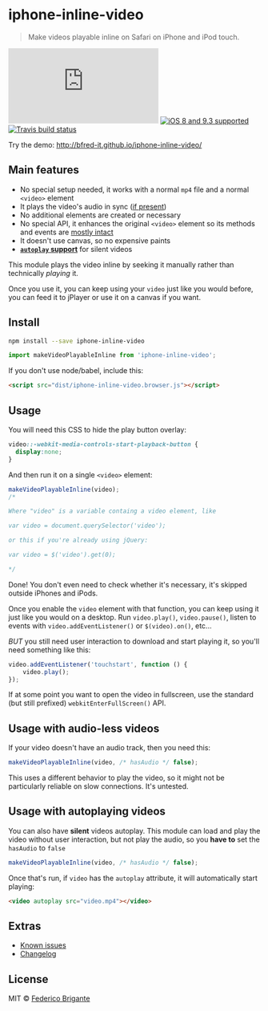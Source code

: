 # iphone-inline-video

> Make videos playable inline on Safari on iPhone and iPod touch.

[![gzipped size](https://badges.herokuapp.com/size/github/bfred-it/iphone-inline-video/gh-pages/dist/iphone-inline-video.browser.js?gzip=true&label=gzipped%20size)](#readme) [![iOS 8 and 9.3 supported](https://img.shields.io/badge/iOS%20Safari-8%20%E2%80%93%209.3-brightgreen.svg)](#no-link) [![Travis build status](https://api.travis-ci.org/bfred-it/iphone-inline-video.svg?branch=gh-pages)](https://travis-ci.org/bfred-it/iphone-inline-video) 

Try the demo: http://bfred-it.github.io/iphone-inline-video/

## Main features

- No special setup needed, it works with a normal `mp4` file and a normal `<video>` element
- It plays the video's audio in sync ([if present](#usage-with-audio-less-videos))
- No additional elements are created or necessary
- No special API, it enhances the original `<video>` element so its methods and events are [mostly intact](https://github.com/bfred-it/iphone-inline-video/issues/1)
- It doesn't use canvas, so no expensive paints
- [**`autoplay` support**](#usage-with-autoplaying-videos) for silent videos

This module plays the video inline by seeking it manually rather than technically _playing_ it. 

Once you use it, you can keep using your `video` just like you would before, you can feed it to jPlayer or use it on a canvas if you want.

## Install

```sh
npm install --save iphone-inline-video
```
```js
import makeVideoPlayableInline from 'iphone-inline-video';
```

If you don't use node/babel, include this:

```html
<script src="dist/iphone-inline-video.browser.js"></script>
```

## Usage

You will need this CSS to hide the play button overlay:
```css
video::-webkit-media-controls-start-playback-button {
  display:none;
}
```

And then run it on a single `<video>` element:

```js
makeVideoPlayableInline(video);
/* 

Where "video" is a variable containg a video element, like

var video = document.querySelector('video');

or this if you're already using jQuery:

var video = $('video').get(0);

*/
```

Done! You don't even need to check whether it's necessary, it's skipped outside iPhones and iPods.

Once you enable the `video` element with that function, you can keep using it just like you would on a desktop. Run `video.play()`, `video.pause()`, listen to events with `video.addEventListener()` or `$(video).on()`, etc...

*BUT* you still need user interaction to download and start playing it, so you'll need something like this:

```js
video.addEventListener('touchstart', function () {
	video.play();
});
```

If at some point you want to open the video in fullscreen, use the standard (but still prefixed) `webkitEnterFullScreen()` API.

## Usage with audio-less videos

If your video doesn't have an audio track, then you need this:

```js
makeVideoPlayableInline(video, /* hasAudio */ false);
```

This uses a different behavior to play the video, so it might not be particularly reliable on slow connections. It's untested.

## Usage with autoplaying videos

You can also have **silent** videos autoplay. This module can load and play the video without user interaction, but not play the audio, so you **have to** set the `hasAudio` to `false`

```js
makeVideoPlayableInline(video, /* hasAudio */ false);
```

Once that's run, if `video` has the `autoplay` attribute, it will automatically start playing:

```html
<video autoplay src="video.mp4"></video>
```

## Extras

* [Known issues](https://github.com/bfred-it/iphone-inline-video/labels/known%20issue)
* [Changelog](CHANGELOG.md)

## License

MIT © [Federico Brigante](http://twitter.com/bfred_it)

